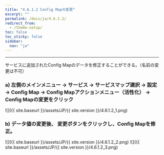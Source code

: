 ```yaml
---
title: "4.6.1.2 Config Mapの変更"
excerpt: ""
permalink: /docs/ja/4.6.1.2/
redirect_from:
  - /theme-setup/
toc: false
toc_sticky: false
sidebar:
  nav: "ja"
---
```


---
サービスに追加されたConfig Mapのデータを修正することができる。（名前の変更は不可）

### a\) 左側のメインメニュー → サービス → サービスマップ選択 → 設定 → Config Map → Config Mapアクションメニュー（活性化） → Config Mapの変更をクリック
![]({{ site.baseurl }}/assets/JP/{{ site.version }}/4.6.1.2_1.png)

### b\) データ値の変更後、 変更ボタンをクリックし、Config Mapを修正。
![]({{ site.baseurl }}/assets/JP/{{ site.version }}/4.6.1.2_2.png)
![]({{ site.baseurl }}/assets/JP/{{ site.version }}/4.6.1.2_3.png)
